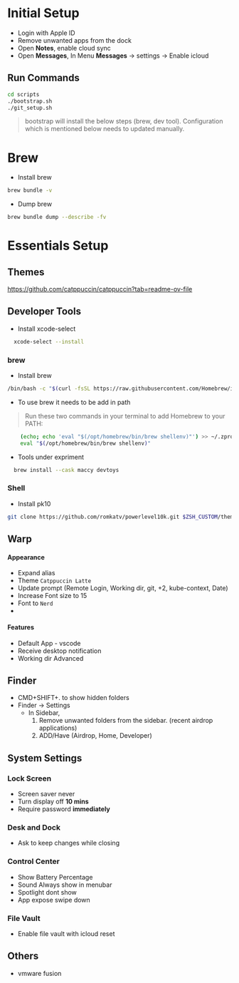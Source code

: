# Initial Setup

- Login with Apple ID
- Remove unwanted apps from the dock
- Open **Notes**, enable cloud sync
- Open **Messages**, In Menu **Messages** -> settings -> Enable icloud

## Run Commands
```sh
cd scripts
./bootstrap.sh
./git_setup.sh
```
> bootstrap will install the below steps (brew, dev tool). Configuration which is mentioned below needs to updated manually. 

# Brew

- Install brew
```sh
brew bundle -v
```
- Dump brew
```sh
brew bundle dump --describe -fv
```

# Essentials Setup

## Themes
https://github.com/catppuccin/catppuccin?tab=readme-ov-file

## Developer Tools

- Install xcode-select
```sh
  xcode-select --install
```
### brew
- Install brew
```sh
/bin/bash -c "$(curl -fsSL https://raw.githubusercontent.com/Homebrew/install/HEAD/install.sh)"
```
- To use brew it needs to be add in path
> Run these two commands in your terminal to add Homebrew to your PATH:
```sh
    (echo; echo 'eval "$(/opt/homebrew/bin/brew shellenv)"') >> ~/.zprofile
    eval "$(/opt/homebrew/bin/brew shellenv)"
```


- Tools under expriment
```sh
  brew install --cask maccy devtoys
```

### Shell

- Install pk10
```sh
git clone https://github.com/romkatv/powerlevel10k.git $ZSH_CUSTOM/themes/powerlevel10k
```

## Warp
#### Appearance

- Expand alias
- Theme `Catppuccin Latte`
- Update prompt (Remote Login, Working dir, git, +2, kube-context, Date)
- Increase Font size to 15
- Font to `Nerd`
- 

#### Features
- Default App - vscode
- Receive desktop notification
- Working dir Advanced

## Finder
- CMD+SHIFT+. to show hidden folders
- Finder -> Settings
  - In Sidebar,
      1. Remove unwanted folders from the sidebar. (recent airdrop applications)
      2. ADD/Have (Airdrop, Home, Developer)

  
## System Settings

### Lock Screen
- Screen saver never
- Turn display off **10 mins**
- Require password **immediately**

### Desk and Dock
- Ask to keep changes while closing

### Control Center
- Show Battery Percentage
- Sound Always show in menubar
- Spotlight dont show
- App expose swipe down


### File Vault
- Enable file vault with icloud reset


## Others
- vmware fusion

